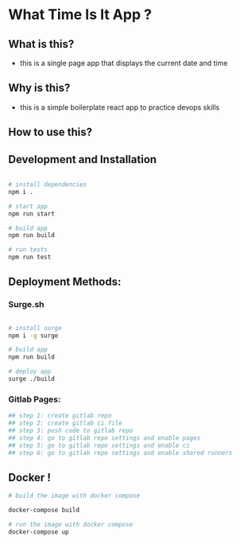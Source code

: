 # What Time Is It App ?

## What is this?
- this is a single page app that displays the current date and time

## Why is this?
- this is a simple boilerplate react app to practice devops skills

## How to use this?



## Development and Installation

```bash

# install dependencies
npm i .

# start app
npm run start

# build app
npm run build

# run tests
npm run test

```

## Deployment Methods:

### Surge.sh 

```bash

# install surge
npm i -g surge

# build app
npm run build

# deploy app
surge ./build

```

### Gitlab Pages:

```bash
## step 1: create gitlab repo
## step 2: create gitlab ci file
## step 3: push code to gitlab repo
## step 4: go to gitlab repo settings and enable pages
## step 5: go to gitlab repo settings and enable ci
## step 6: go to gitlab repo settings and enable shared runners
```


## Docker !


```bash
# build the image with docker compose

docker-compose build

# run the image with docker compose
docker-compose up

```
